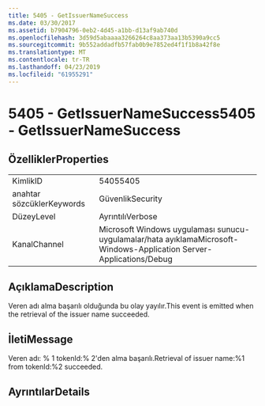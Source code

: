 ```yaml
---
title: 5405 - GetIssuerNameSuccess
ms.date: 03/30/2017
ms.assetid: b7904796-0eb2-4d45-a1bb-d13af9ab740d
ms.openlocfilehash: 3d59d5abaaaa3266264c8aa373aa13b5390a9cc5
ms.sourcegitcommit: 9b552addadfb57fab0b9e7852ed4f1f1b8a42f8e
ms.translationtype: MT
ms.contentlocale: tr-TR
ms.lasthandoff: 04/23/2019
ms.locfileid: "61955291"
---
```

# <a name="5405---getissuernamesuccess"></a><span data-ttu-id="352aa-102">5405 - GetIssuerNameSuccess</span><span class="sxs-lookup"><span data-stu-id="352aa-102">5405 - GetIssuerNameSuccess</span></span>
## <a name="properties"></a><span data-ttu-id="352aa-103">Özellikler</span><span class="sxs-lookup"><span data-stu-id="352aa-103">Properties</span></span>  
  
|||  
|-|-|  
|<span data-ttu-id="352aa-104">Kimlik</span><span class="sxs-lookup"><span data-stu-id="352aa-104">ID</span></span>|<span data-ttu-id="352aa-105">5405</span><span class="sxs-lookup"><span data-stu-id="352aa-105">5405</span></span>|  
|<span data-ttu-id="352aa-106">anahtar sözcükler</span><span class="sxs-lookup"><span data-stu-id="352aa-106">Keywords</span></span>|<span data-ttu-id="352aa-107">Güvenlik</span><span class="sxs-lookup"><span data-stu-id="352aa-107">Security</span></span>|  
|<span data-ttu-id="352aa-108">Düzey</span><span class="sxs-lookup"><span data-stu-id="352aa-108">Level</span></span>|<span data-ttu-id="352aa-109">Ayrıntılı</span><span class="sxs-lookup"><span data-stu-id="352aa-109">Verbose</span></span>|  
|<span data-ttu-id="352aa-110">Kanal</span><span class="sxs-lookup"><span data-stu-id="352aa-110">Channel</span></span>|<span data-ttu-id="352aa-111">Microsoft Windows uygulaması sunucu-uygulamalar/hata ayıklama</span><span class="sxs-lookup"><span data-stu-id="352aa-111">Microsoft-Windows-Application Server-Applications/Debug</span></span>|  
  
## <a name="description"></a><span data-ttu-id="352aa-112">Açıklama</span><span class="sxs-lookup"><span data-stu-id="352aa-112">Description</span></span>  
 <span data-ttu-id="352aa-113">Veren adı alma başarılı olduğunda bu olay yayılır.</span><span class="sxs-lookup"><span data-stu-id="352aa-113">This event is emitted when the retrieval of the issuer name succeeded.</span></span>  
  
## <a name="message"></a><span data-ttu-id="352aa-114">İleti</span><span class="sxs-lookup"><span data-stu-id="352aa-114">Message</span></span>  
 <span data-ttu-id="352aa-115">Veren adı: % 1 tokenId:% 2'den alma başarılı.</span><span class="sxs-lookup"><span data-stu-id="352aa-115">Retrieval of issuer name:%1 from tokenId:%2 succeeded.</span></span>  
  
## <a name="details"></a><span data-ttu-id="352aa-116">Ayrıntılar</span><span class="sxs-lookup"><span data-stu-id="352aa-116">Details</span></span>
